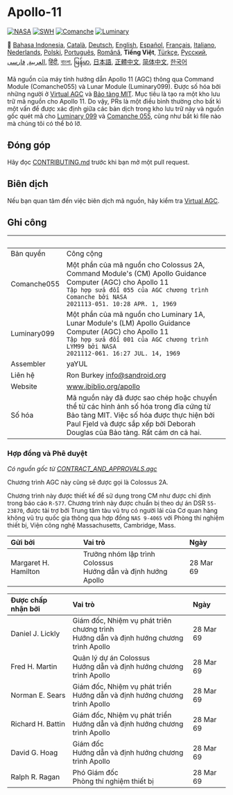 # Apollo-11

[![NASA][1]][2]
[![SWH]][SWH_URL]
[![Comanche]][ComancheMilestone]
[![Luminary]][LuminaryMilestone]

🎌
[Bahasa Indonesia][ID],
[Català][CA],
[Deutsch][DE],
[English][EN],
[Español][ES],
[Français][FR],
[Italiano][IT],
[Nederlands][NL],
[Polski][PL],
[Português][PT_BR],
[Română][RO],
**Tiếng Việt**,
[Türkçe][TR],
[Русский][RU],
[العربية][AR],
[فارسی][FA],
[हिंदी][HI_IN],
[বাংলা][BD_BN],
[မြန်မာ][MM],
[日本語][JA],
[正體中文][ZH_TW],
[简体中文][ZH_CN],
[한국어][KO_KR]

[AR]:README.ar.md
[BD_BN]:README.bd_bn.md
[CA]:README.ca.md
[DE]:README.de.md
[EN]:README.md
[ES]:README.es.md
[FA]:README.fa.md
[FR]:README.fr.md
[HI_IN]:README.hi_in.md
[ID]:README.id.md
[IT]:README.it.md
[JA]:README.ja.md
[KO_KR]:README.ko_kr.md
[MM]:README.mm.md
[PL]:README.pl.md
[PT_BR]:README.pt_br.md
[RO]:README.ro.md
[RU]:README.ru.md
[TR]:README.tr.md
[VI]:README.vi.md
[ZH_CN]:README.zh_cn.md
[ZH_TW]:README.zh_tw.md
[NL]:README.nl.md

Mã nguồn của máy tính hướng dẫn Apollo 11 (AGC) thông qua Command Module (Comanche055) và Lunar Module (Luminary099). Được số hóa bởi những người ở [Virtual AGC][3] và [Bảo tàng MIT][4]. Mục tiêu là tạo ra một kho lưu trữ mã nguồn cho Apollo 11. Do vậy, PRs là một điều bình thường cho bất kì một vấn đề được xác định giữa các bản dịch trong kho lưu trữ này và nguồn gốc quét mã cho [Luminary 099][5] và [Comanche 055][6], cũng như bất kì file nào mà chúng tôi có thể bỏ lỡ.

## Đóng góp

Hãy đọc [CONTRIBUTING.md][7] trước khi bạn mở một pull request.

## Biên dịch

Nếu bạn quan tâm đến việc biên dịch mã nguồn, hãy kiểm tra [Virtual AGC][8].

## Ghi công

&nbsp;      | &nbsp;
:---------- | :-----
Bản quyền   | Công cộng
Comanche055 | Một phần của mã nguồn cho Colossus 2A, Command Module's (CM) Apollo Guidance Computer (AGC) cho Apollo 11<br>`Tập hợp sửa đổi 055 của AGC chương trình Comanche bởi NASA`<br>`2021113-051. 10:28 APR. 1, 1969`
Luminary099 | Một phần của mã nguồn cho Luminary 1A, Lunar Module's (LM) Apollo Guidance Computer (AGC) cho Apollo 11<br>`Tập hợp sửa đổi 001 của AGC chương trình LYM99 bởi NASA`<br>`2021112-061. 16:27 JUL. 14, 1969`
Assembler   | yaYUL
Liên hệ     | Ron Burkey <info@sandroid.org>
Website     | www.ibiblio.org/apollo
Số hóa      | Mã nguồn này đã được sao chép hoặc chuyển thể từ các hình ảnh số hóa trong đĩa cứng từ Bảo tàng MIT. Việc số hóa được thực hiện bởi Paul Fjeld và được sắp xếp bởi Deborah Douglas của Bảo tàng. Rất cám ơn cả hai.

### Hợp đồng và Phê duyệt

*Có nguồn gốc từ [CONTRACT_AND_APPROVALS.agc]*

Chương trình AGC này cũng sẽ được gọi là Colossus 2A.

Chương trình này được thiết kế để sử dụng trong CM như được chỉ định trong báo cáo `R-577`. Chương trình này được chuẩn bị theo dự án DSR `55-23870`, được tài trợ bởi Trung tâm tàu vũ trụ có người lái của Cơ quan hàng không vũ trụ quốc gia thông qua hợp đồng `NAS 9-4065` với Phòng thí nghiệm thiết bị, Viện công nghệ Massachusetts, Cambridge, Mass.

Gửi bởi              | Vai trò | Ngày
:------------------- | :------ | :---
Margaret H. Hamilton | Trưởng nhóm lập trình Colossus<br>Hướng dẫn và định hướng Apollo | 28 Mar 69

Được chấp nhận bởi | Vai trò | Ngày
:----------------  | :------ | :---
Daniel J. Lickly   | Giám đốc, Nhiệm vụ phát triên chương trình<br>Hướng dẫn và định hướng chương trình Apollo | 28 Mar 69
Fred H. Martin     | Quản lý dự án Colossus<br>Hướng dẫn và định hướng chương trình Apollo | 28 Mar 69
Norman E. Sears    | Giám đốc, Nhiệm vụ phát triển<br>Hướng dẫn và định hướng chương trình Apollo | 28 Mar 69
Richard H. Battin  | Giám đốc, Nhiệm vụ phát triển<br>Hướng dẫn và định hướng chương trình Apollo | 28 Mar 69
David G. Hoag      | Giám đốc<br>Hướng dẫn và định hướng chương trình Apollo | 28 Mar 69
Ralph R. Ragan     | Phó Giám đốc<br>Phòng thí nghiệm thiết bị | 28 Mar 69

[CONTRACT_AND_APPROVALS.agc]:https://github.com/chrislgarry/Apollo-11/blob/master/Comanche055/CONTRACT_AND_APPROVALS.agc
[1]:https://flat.badgen.net/badge/NASA/Mission%20Overview/0B3D91
[2]:https://www.nasa.gov/mission_pages/apollo/missions/apollo11.html
[3]:http://www.ibiblio.org/apollo/
[4]:http://web.mit.edu/museum/
[5]:http://www.ibiblio.org/apollo/ScansForConversion/Luminary099/
[6]:http://www.ibiblio.org/apollo/ScansForConversion/Comanche055/
[7]:https://github.com/chrislgarry/Apollo-11/blob/master/CONTRIBUTING.md
[8]:https://github.com/rburkey2005/virtualagc
[SWH]:https://flat.badgen.net/badge/Software%20Heritage/Archive/0B3D91
[SWH_URL]:https://archive.softwareheritage.org/browse/origin/https://github.com/chrislgarry/Apollo-11/
[Comanche]:https://flat.badgen.net/github/milestones/chrislgarry/Apollo-11/1
[ComancheMilestone]:https://github.com/chrislgarry/Apollo-11/milestone/1
[Luminary]:https://flat.badgen.net/github/milestones/chrislgarry/Apollo-11/2
[LuminaryMilestone]:https://github.com/chrislgarry/Apollo-11/milestone/2
